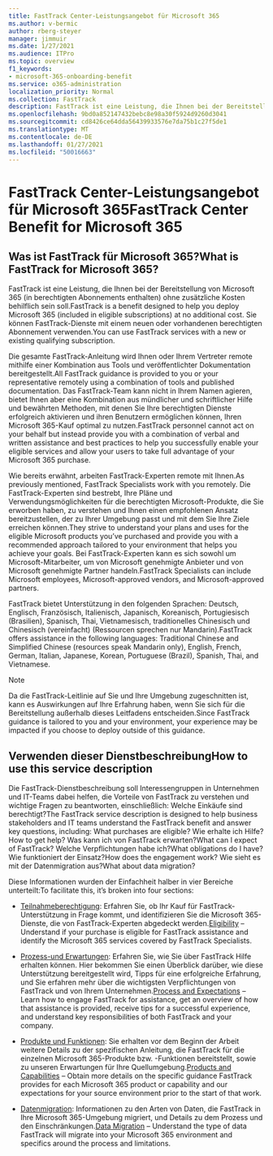 ```yaml
---
title: FastTrack Center-Leistungsangebot für Microsoft 365
ms.author: v-bermic
author: rberg-steyer
manager: jimmuir
ms.date: 1/27/2021
ms.audience: ITPro
ms.topic: overview
f1_keywords:
- microsoft-365-onboarding-benefit
ms.service: o365-administration
localization_priority: Normal
ms.collection: FastTrack
description: FastTrack ist eine Leistung, die Ihnen bei der Bereitstellung von Microsoft 365 (in berechtigten Abonnements enthalten) ohne zusätzliche Kosten behilflich sein soll. Sie können FastTrack-Dienste mit einem neuen oder vorhandenen berechtigten Abonnement verwenden.
ms.openlocfilehash: 9bd0a852147432bebc8e98a30f5924d9260d3041
ms.sourcegitcommit: cd8426ce64dda56439933576e7da75b1c27f5de1
ms.translationtype: MT
ms.contentlocale: de-DE
ms.lasthandoff: 01/27/2021
ms.locfileid: "50016663"
---
```

# <a name="fasttrack-center-benefit-for-microsoft-365"></a><span data-ttu-id="22e77-104">FastTrack Center-Leistungsangebot für Microsoft 365</span><span class="sxs-lookup"><span data-stu-id="22e77-104">FastTrack Center Benefit for Microsoft 365</span></span>

## <a name="what-is-fasttrack-for-microsoft-365"></a><span data-ttu-id="22e77-105">Was ist FastTrack für Microsoft 365?</span><span class="sxs-lookup"><span data-stu-id="22e77-105">What is FastTrack for Microsoft 365?</span></span>

<span data-ttu-id="22e77-106">FastTrack ist eine Leistung, die Ihnen bei der Bereitstellung von Microsoft 365 (in berechtigten Abonnements enthalten) ohne zusätzliche Kosten behilflich sein soll.</span><span class="sxs-lookup"><span data-stu-id="22e77-106">FastTrack is a benefit designed to help you deploy Microsoft 365 (included in eligible subscriptions) at no additional cost.</span></span> <span data-ttu-id="22e77-107">Sie können FastTrack-Dienste mit einem neuen oder vorhandenen berechtigten Abonnement verwenden.</span><span class="sxs-lookup"><span data-stu-id="22e77-107">You can use FastTrack services with a new or existing qualifying subscription.</span></span>

<span data-ttu-id="22e77-108">Die gesamte FastTrack-Anleitung wird Ihnen oder Ihrem Vertreter remote mithilfe einer Kombination aus Tools und veröffentlichter Dokumentation bereitgestellt.</span><span class="sxs-lookup"><span data-stu-id="22e77-108">All FastTrack guidance is provided to you or your representative remotely using a combination of tools and published documentation.</span></span> <span data-ttu-id="22e77-109">Das FastTrack-Team kann nicht in Ihrem Namen agieren, bietet Ihnen aber eine Kombination aus mündlicher und schriftlicher Hilfe und bewährten Methoden, mit denen Sie Ihre berechtigten Dienste erfolgreich aktivieren und ihren Benutzern ermöglichen können, Ihren Microsoft 365-Kauf optimal zu nutzen.</span><span class="sxs-lookup"><span data-stu-id="22e77-109">FastTrack personnel cannot act on your behalf but instead provide you with a combination of verbal and written assistance and best practices to help you successfully enable your eligible services and allow your users to take full advantage of your Microsoft 365 purchase.</span></span>

<span data-ttu-id="22e77-110">Wie bereits erwähnt, arbeiten FastTrack-Experten remote mit Ihnen.</span><span class="sxs-lookup"><span data-stu-id="22e77-110">As previously mentioned, FastTrack Specialists work with you remotely.</span></span> <span data-ttu-id="22e77-111">Die FastTrack-Experten sind bestrebt, Ihre Pläne und Verwendungsmöglichkeiten für die berechtigten Microsoft-Produkte, die Sie erworben haben, zu verstehen und Ihnen einen empfohlenen Ansatz bereitzustellen, der zu Ihrer Umgebung passt und mit dem Sie Ihre Ziele erreichen können.</span><span class="sxs-lookup"><span data-stu-id="22e77-111">They strive to understand your plans and uses for the eligible Microsoft products you’ve purchased and provide you with a recommended approach tailored to your environment that helps you achieve your goals.</span></span> <span data-ttu-id="22e77-112">Bei FastTrack-Experten kann es sich sowohl um Microsoft-Mitarbeiter, um von Microsoft genehmigte Anbieter und von Microsoft genehmigte Partner handeln.</span><span class="sxs-lookup"><span data-stu-id="22e77-112">FastTrack Specialists can include Microsoft employees, Microsoft-approved vendors, and Microsoft-approved partners.</span></span>

<span data-ttu-id="22e77-113">FastTrack bietet Unterstützung in den folgenden Sprachen: Deutsch, Englisch, Französisch, Italienisch, Japanisch, Koreanisch, Portugiesisch (Brasilien), Spanisch, Thai, Vietnamesisch, traditionelles Chinesisch und Chinesisch (vereinfacht) (Ressourcen sprechen nur Mandarin).</span><span class="sxs-lookup"><span data-stu-id="22e77-113">FastTrack offers assistance in the following languages: Traditional Chinese and Simplified Chinese (resources speak Mandarin only), English, French, German, Italian, Japanese, Korean, Portuguese (Brazil), Spanish, Thai, and Vietnamese.</span></span>

> [!NOTE]
> <span data-ttu-id="22e77-114">Da die FastTrack-Leitlinie auf Sie und Ihre Umgebung zugeschnitten ist, kann es Auswirkungen auf Ihre Erfahrung haben, wenn Sie sich für die Bereitstellung außerhalb dieses Leitfadens entscheiden.</span><span class="sxs-lookup"><span data-stu-id="22e77-114">Since FastTrack guidance is tailored to you and your environment, your experience may be impacted if you choose to deploy outside of this guidance.</span></span>

## <a name="how-to-use-this-service-description"></a><span data-ttu-id="22e77-115">Verwenden dieser Dienstbeschreibung</span><span class="sxs-lookup"><span data-stu-id="22e77-115">How to use this service description</span></span>

<span data-ttu-id="22e77-116">Die FastTrack-Dienstbeschreibung soll Interessengruppen in Unternehmen und IT-Teams dabei helfen, die Vorteile von FastTrack zu verstehen und wichtige Fragen zu beantworten, einschließlich: Welche Einkäufe sind berechtigt?</span><span class="sxs-lookup"><span data-stu-id="22e77-116">The FastTrack service description is designed to help business stakeholders and IT teams understand the FastTrack benefit and answer key questions, including: What purchases are eligible?</span></span> <span data-ttu-id="22e77-117">Wie erhalte ich Hilfe?</span><span class="sxs-lookup"><span data-stu-id="22e77-117">How to get help?</span></span> <span data-ttu-id="22e77-118">Was kann ich von FastTrack erwarten?</span><span class="sxs-lookup"><span data-stu-id="22e77-118">What can I expect of FastTrack?</span></span> <span data-ttu-id="22e77-119">Welche Verpflichtungen habe ich?</span><span class="sxs-lookup"><span data-stu-id="22e77-119">What obligations do I have?</span></span> <span data-ttu-id="22e77-120">Wie funktioniert der Einsatz?</span><span class="sxs-lookup"><span data-stu-id="22e77-120">How does the engagement work?</span></span> <span data-ttu-id="22e77-121">Wie sieht es mit der Datenmigration aus?</span><span class="sxs-lookup"><span data-stu-id="22e77-121">What about data migration?</span></span>

<span data-ttu-id="22e77-122">Diese Informationen wurden der Einfachheit halber in vier Bereiche unterteilt:</span><span class="sxs-lookup"><span data-stu-id="22e77-122">To facilitate this, it’s broken into four sections:</span></span>

  - <span data-ttu-id="22e77-123">[Teilnahmeberechtigung](eligibility.md): Erfahren Sie, ob Ihr Kauf für FastTrack-Unterstützung in Frage kommt, und identifizieren Sie die Microsoft 365-Dienste, die von FastTrack-Experten abgedeckt werden.</span><span class="sxs-lookup"><span data-stu-id="22e77-123">[Eligibility](eligibility.md) – Understand if your purchase is eligible for FastTrack assistance and identify the Microsoft 365 services covered by FastTrack Specialists.</span></span>

  - <span data-ttu-id="22e77-124">[Prozess-und Erwartungen](process-and-expectations.md): Erfahren Sie, wie Sie über FastTrack Hilfe erhalten können. Hier bekommen Sie einen Überblick darüber, wie diese Unterstützung bereitgestellt wird, Tipps für eine erfolgreiche Erfahrung, und Sie erfahren mehr über die wichtigsten Verpflichtungen von FastTrack und von Ihrem Unternehmen.</span><span class="sxs-lookup"><span data-stu-id="22e77-124">[Process and Expectations](process-and-expectations.md) – Learn how to engage FastTrack for assistance, get an overview of how that assistance is provided, receive tips for a successful experience, and understand key responsibilities of both FastTrack and your company.</span></span>

  - <span data-ttu-id="22e77-125">[Produkte und Funktionen](products-and-capabilities.md): Sie erhalten vor dem Beginn der Arbeit weitere Details zu der spezifischen Anleitung, die FastTrack für die einzelnen Microsoft 365-Produkte bzw. -Funktionen bereitstellt, sowie zu unseren Erwartungen für Ihre Quellumgebung.</span><span class="sxs-lookup"><span data-stu-id="22e77-125">[Products and Capabilities](products-and-capabilities.md) – Obtain more details on the specific guidance FastTrack provides for each Microsoft 365 product or capability and our expectations for your source environment prior to the start of that work.</span></span>

  - <span data-ttu-id="22e77-126">[Datenmigration](data-migration.md): Informationen zu den Arten von Daten, die FastTrack in Ihre Microsoft 365-Umgebung migriert, und Details zu dem Prozess und den Einschränkungen.</span><span class="sxs-lookup"><span data-stu-id="22e77-126">[Data Migration](data-migration.md) – Understand the type of data FastTrack will migrate into your Microsoft 365 environment and specifics around the process and limitations.</span></span>
